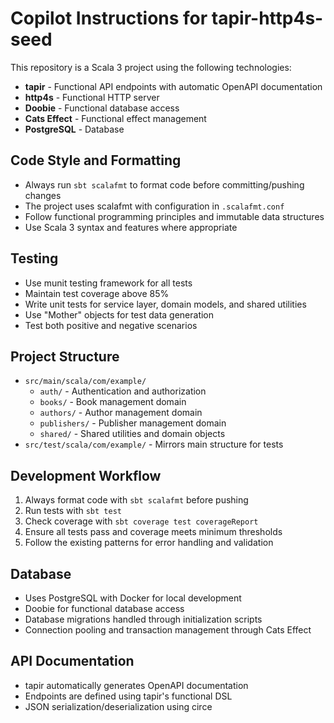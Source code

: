 # Copilot Instructions for tapir-http4s-seed

This repository is a Scala 3 project using the following technologies:
- **tapir** - Functional API endpoints with automatic OpenAPI documentation
- **http4s** - Functional HTTP server
- **Doobie** - Functional database access
- **Cats Effect** - Functional effect management
- **PostgreSQL** - Database

## Code Style and Formatting

- Always run `sbt scalafmt` to format code before committing/pushing changes
- The project uses scalafmt with configuration in `.scalafmt.conf`
- Follow functional programming principles and immutable data structures
- Use Scala 3 syntax and features where appropriate

## Testing

- Use munit testing framework for all tests
- Maintain test coverage above 85%
- Write unit tests for service layer, domain models, and shared utilities
- Use "Mother" objects for test data generation
- Test both positive and negative scenarios

## Project Structure

- `src/main/scala/com/example/`
  - `auth/` - Authentication and authorization
  - `books/` - Book management domain
  - `authors/` - Author management domain
  - `publishers/` - Publisher management domain
  - `shared/` - Shared utilities and domain objects
- `src/test/scala/com/example/` - Mirrors main structure for tests

## Development Workflow

1. Always format code with `sbt scalafmt` before pushing
2. Run tests with `sbt test`
3. Check coverage with `sbt coverage test coverageReport`
4. Ensure all tests pass and coverage meets minimum thresholds
5. Follow the existing patterns for error handling and validation

## Database

- Uses PostgreSQL with Docker for local development
- Doobie for functional database access
- Database migrations handled through initialization scripts
- Connection pooling and transaction management through Cats Effect

## API Documentation

- tapir automatically generates OpenAPI documentation
- Endpoints are defined using tapir's functional DSL
- JSON serialization/deserialization using circe
